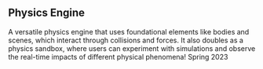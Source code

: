 ## Physics Engine

A versatile physics engine that uses foundational elements like bodies and scenes, which interact through collisions and forces. It also doubles as a physics sandbox, where users can experiment with simulations and observe the real-time impacts of different physical phenomena!
Spring 2023
